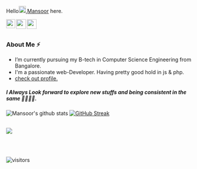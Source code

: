 Hello<img src="https://github.com/TheDudeThatCode/TheDudeThatCode/blob/master/Assets/Hi.gif" width="19px">,[Mansoor](https://mansoor-colb.github.io) here. 


<a href="https://www.linkedin.com/in/mansoor-ahmed-77723a223">
  <img align="left" width="24px" src="https://cdn.jsdelivr.net/npm/simple-icons@v3/icons/linkedin.svg"  target="_blank"/>
</a>

<a href="mailto:mansoorahmedz991@gmail.com?cc=mansoorahmed52002@gmail.com">
  <img align="left" width="26px" src="https://cdn.jsdelivr.net/npm/simple-icons@v3/icons/gmail.svg" />
</a>

<a href="https://www.instagram.com/_mansoor.ahmed">
  <img align="left" width="26px" src="https://cdn.jsdelivr.net/npm/simple-icons@v3/icons/instagram.svg" />
</a>
<!-- <a href="https://devfolio.co">
  <img align="left" width="26px" src="https://cdn1.iconfinder.com/data/icons/logos-and-brands-3/512/84_Dev_logo_logos-512.png" />
</a>
<a href="https://twitter.com/">
  <img align="left" width="26px" src="https://cdn.jsdelivr.net/npm/simple-icons@v3/icons/twitter.svg" />
</a> -->
<br></br>
<h3>About Me ⚡</h3>
<!--**mansoor-colb/mansoor-colb** is a ✨ _special_ ✨ repository because its `README.md` (this file) appears on your GitHub profile.--> 

<!-- Here are some ideas to get you started: -->

<!-- - 🔭 -->
-  I’m currently pursuing my B-tech in Computer Science Engineering from Bangalore.
-  I'm a passionate web-Developer. Having pretty good hold in js & php.
-  [check out profile.](https://mansoor-portfolio.unaux.com/)

 <h5>I Always Look forward to explore new stuffs and being consistent in the same 🧩🐱‍👤💡.</h5>
<!-- - 🌱 I’m currently learning ...
- 👯 I’m looking to collaborate on ...
- 🤔 I’m looking for help with ...
- 💬 Ask me about ...
- 📫 How to reach me: ...
- 😄 Pronouns: ...
- ⚡ Fun fact:.... -Vool..New fun-->



![Mansoor's github stats](https://github-readme-stats.vercel.app/api?username=mansoor-colb&show_icons=true)
 [![GitHub Streak](https://github-readme-streak-stats.herokuapp.com/?user=mansoor-colb&theme=react)](https://git.io/streak-stats) 

<a href="https://wakatime.com/@mansoor-colb" target="_blank"> <br> 
   <img src="https://github-readme-stats.vercel.app/api/top-langs/?username=mansoor-colb&layout=compact" />
 
</a>


<br>
<br />




![visitors](https://visitor-badge.laobi.icu/badge?page_id=mansoor-colb.mansoor-colb)

